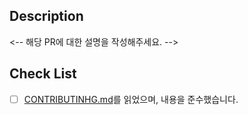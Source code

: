 ## Description

<-- 해당 PR에 대한 설명을 작성해주세요. -->

## Check List

- [ ] [CONTRIBUTINHG.md](https://github.com/kangju2000/gachon-tools/blob/main/CONTRIBUTING.md)를 읽었으며, 내용을 준수했습니다.
